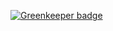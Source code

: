 
[![Greenkeeper badge](https://badges.greenkeeper.io/monokrome/taskr.svg)](https://greenkeeper.io/)
